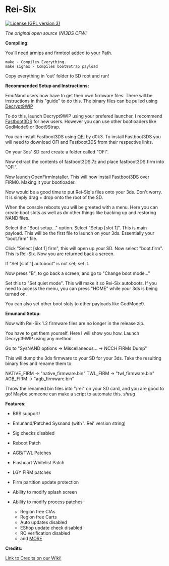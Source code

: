 # Rei-Six
[![License (GPL version 3)](https://img.shields.io/badge/license-GNU%20GPL%20version%203-red.svg?style=flat-square)](http://opensource.org/licenses/GPL-3.0)

*The original open source (N)3DS CFW!*


**Compiling:**

You'll need armips and firmtool added to your Path.

    make - Compiles Everything.
    make sighax - Compiles boot9Strap payload

Copy everything in 'out' folder to SD root and run!

**Recommended Setup and Instructions:**

EmuNand users now have to get their own firmware files. There will be instructions in this "guide" to do this.
The binary files can be pulled using [Decrypt9WIP](https://github.com/d0k3/Decrypt9WIP/releases)

To do this, launch Decrypt9WIP using your prefered launcher. I recommend [Fastboot3DS](https://github.com/derrekr/fastboot3DS/releases) for new users. 
However you can use other bootloaders like GodMode9 or Boot9Strap.

You can install Fastboot3DS using [OFI](https://github.com/d0k3/OpenFirmInstaller/releases) by d0k3.
To install Fastboot3DS you will need to download OFI and Fastboot3DS from their respective links.

On your 3ds' SD card create a folder called "OFI".

Now extract the contents of fastboot3DS.7z and place fastboot3DS.firm into "OFI".

Now launch OpenFirmInstaller. This will now install Fastboot3DS over FIRM0. Making it your bootloader.

Now would be a good time to put Rei-Six's files onto your 3ds. Don't worry. It is simply drag + drop onto the root of the SD.

When the console reboots you will be greeted with a menu. 
Here you can create boot slots as well as do other things like backing up and restoring NAND files.

Select the "Boot setup..." option. Select "Setup [slot 1]". This is main payload.
This will be the first file to launch on your 3ds. Essentially your "boot.firm" file.

Click "Select [slot 1] firm", this will open up your SD.
Now select "boot.firm". This is Rei-Six.
Now you are returned back a screen. 

If "Set [slot 1] autoboot" is not set; set it.

Now press "B", to go back a screen, and go to "Change boot mode..."

Set this to "Set quiet mode". This will make it so Rei-Six autoboots. 
If you need to access the menu, you can press "HOME" while your 3ds is being turned on.

You can also set other boot slots to other payloads like GodMode9.

**Emunand Setup:**

Now with Rei-Six 1.2 firmware files are no longer in the release zip.

You have to get them yourself. Here I will show you how.
Launch Decrypt9WIP using any method.

Go to "SysNAND options -> Miscellaneous... -> NCCH FIRMs Dump"

This will dump the 3ds firmware to your SD for your 3ds.
Take the resulting binary files and rename them to:

NATIVE_FIRM -> "native_firmware.bin"
TWL_FIRM -> "twl_firmware.bin"
AGB_FIRM -> "agb_firmware.bin"

Throw the renamed bin files into "/rei" on your SD card, and you are good to go!
Maybe someone can make a script to automate this. *shrug*

**Features:**

* B9S support!

* Emunand/Patched Sysnand (with '.:Rei' version string)

* Sig checks disabled

* Reboot Patch

* AGB/TWL Patches

* Flashcart Whitelist Patch

* LGY FIRM patches

* Firm partition update protection

* Ability to modify splash screen

* Ability to modify process patches
    * Region free CIAs
    * Region free Carts
    * Auto updates disabled
    * EShop update check disabled
    * RO verification disabled
    * and [MORE](https://reisyukaku.org/3DS/ReiNand/patches)

**Credits:**
 
[Link to Credits on our Wiki!](https://github.com/CrimsonMaple/Rei-Six/wiki/Credits)
